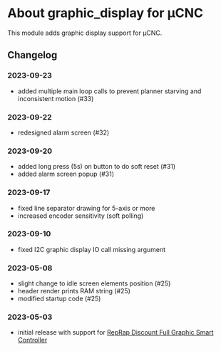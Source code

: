 # About graphic_display for µCNC

This module adds graphic display support for µCNC.

## Changelog

### 2023-09-23
- added multiple main loop calls to prevent planner starving and inconsistent motion (#33)

### 2023-09-22
- redesigned alarm screen (#32)

### 2023-09-20
- added long press (5s) on button to do soft reset (#31)
- added alarm screen popup (#31)

### 2023-09-17
- fixed line separator drawing for 5-axis or more
- increased encoder sensitivity (soft polling)

### 2023-09-10
- fixed I2C graphic display IO call missing argument

### 2023-05-08

- slight change to idle screen elements position (#25)
- header render prints RAM string (#25)
- modified startup code (#25)

### 2023-05-03

- initial release with support for [RepRap Discount Full Graphic Smart Controller](https://reprap.org/wiki/RepRapDiscount_Full_Graphic_Smart_Controller)
